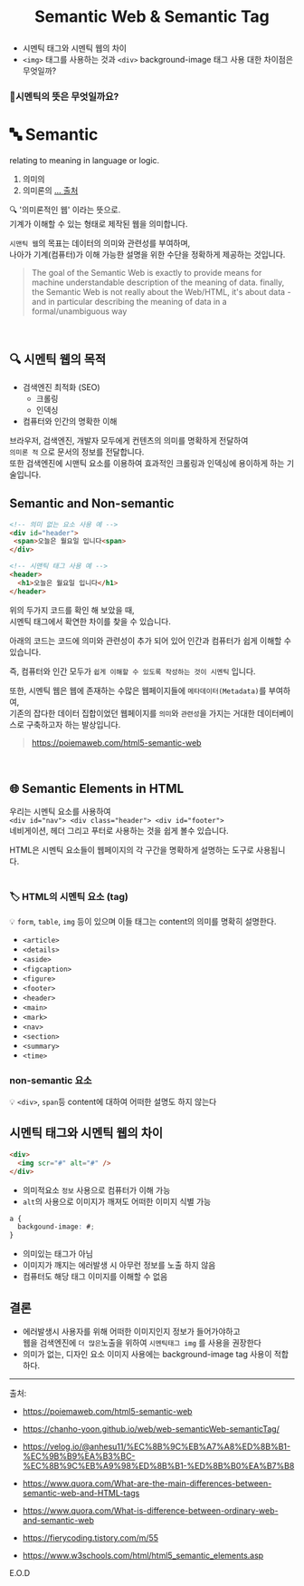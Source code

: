 # <p align="center"> Semantic Web & Semantic Tag

- 시멘틱 태그와 시멘틱 웹의 차이
- `<img>` 태그를 사용하는 것과 `<div>` background-image 태그 사용 대한 차이점은 무엇일까?

### 🤔시멘틱의 뜻은 무엇일까요?
# 🔤 Semantic

relating to meaning in language or logic.

1. 의미의
2. 의미론의 <a href="https://www.google.com/search?q=What+does+semantic+meaning&rlz=1C5CHFA_enKR1020KR1020&oq=What+does+semantic+meaning&aqs=chrome..69i57j0i19i512j0i8i15i19i30.458j0j9&sourceid=chrome&ie=UTF-8">... 출처</a>

🔍 '의미론적인 웹' 이라는 뜻으로. <br>
기계가 이해할 수 있는 형태로 제작된 웹을 의미합니다.

`시맨틱 웹`의 목표는 데이터의 의미와 관련성를 부여하며,<br>
나아가 기계(컴퓨터)가 이해 가능한 설명을 위한 수단을 정확하게 제공하는 것입니다.

> The goal of the Semantic Web is exactly to provide means for machine understandable description of the meaning of data. finally, the Semantic Web is not really about the Web/HTML, it's about data - and in particular describing the meaning of data in a formal/unambiguous way <br>

<br>

## 🔍 시멘틱 웹의 목적

- 검색엔진 최적화 (SEO)
  - 크롤링
  - 인덱싱
- 컴퓨터와 인간의 명확한 이해

브라우저, 검색엔진, 개발자 모두에게 컨텐츠의 의미를 명확하게 전달하여 <br> `의미론 적` 으로 문서의 정보를 전달합니다.<br>
또한 검색엔진에 시맨틱 요소를 이용하여 효과적인 크롤링과 인덱싱에 용이하게 하는 기술입니다.
<br>

## Semantic and Non-semantic

```html
<!-- 의미 없는 요소 사용 예 -->
<div id="header">
 <span>오늘은 월요일 입니다<span>
</div>
```

```html
<!-- 시맨틱 태그 사용 예 -->
<header>
  <h1>오늘은 월요일 입니다</h1>
</header>
```

위의 두가지 코드를 확인 해 보았을 때, <br>
시멘틱 태그에서 확연한 차이를 찾을 수 있습니다.<br>

아래의 코드는 코드에 의미와 관련성이 추가 되어 있어
인간과 컴퓨터가 쉽게 이해할 수 있습니다.

즉, 컴퓨터와 인간 모두가 `쉽게 이해할 수 있도록 작성하는 것이 시멘틱` 입니다.

또한, 시멘틱 웹은 웹에 존재하는 수많은 웹페이지들에 `메타데이터(Metadata)`를 부여하여,<br>
기존의 잡다한 데이터 집합이었던 웹페이지를 `의미`와 `관련성`을 가지는 거대한 데이터베이스로 구축하고자 하는 발상입니다.<br>

> https://poiemaweb.com/html5-semantic-web

<br>

## 🌐 Semantic Elements in HTML

우리는 시멘틱 요소를 사용하여 <br>
`<div id="nav"> <div class="header"> <div id="footer">` <br>
네비게이션, 헤더 그리고 푸터로 사용하는 것을 쉽게 볼수 있습니다.<br>

HTML은 시멘틱 요소들이 웹페이지의 각 구간을 명확하게 설명하는 도구로 사용됩니다.<br>
<br>

### 🏷 HTML의 시멘틱 요소 (tag)

💡 `form`, `table`, `img` 등이 있으며 이들 태그는 content의 의미를 명확히 설명한다.

- `<article>`
- `<details>`
- `<aside>`
- `<figcaption>`
- `<figure>`
- `<footer>`
- `<header>`
- `<main>`
- `<mark>`
- `<nav>`
- `<section>`
- `<summary>`
- `<time>`

### non-semantic 요소

💡 `<div>`, `span`등 content에 대하여 어떠한 설명도 하지 않는다

## 시멘틱 태그와 시멘틱 웹의 차이

```html
<div>
  <img scr="#" alt="#" />
</div>
```

- 의미적요소 `정보` 사용으로 컴퓨터가 이해 가능
- `alt`의 사용으로 이미지가 깨져도 어떠한 이미지 식별 가능

```css
a {
  backgound-image: #;
}
```

- 의미있는 태그가 아님
- 이미지가 깨지는 에러발생 시 아무런 정보를 노출 하지 않음
- 컴퓨터도 해당 태그 이미지를 이해할 수 없음

## 결론

- 에러발생시 사용자를 위해 어떠한 이미지인지 정보가 들어가야하고 <br> 웹을 검색엔진에 `더 많은`노출을 위하여 `시멘틱태그 img` 를 사용을 권장한다
- 의미가 없는, 디자인 요소 이미지 사용에는 background-image tag 사용이 적합하다.

<hr>
출처:
  
- https://poiemaweb.com/html5-semantic-web
  
- https://chanho-yoon.github.io/web/web-semanticWeb-semanticTag/

- https://velog.io/@anhesu11/%EC%8B%9C%EB%A7%A8%ED%8B%B1-%EC%9B%B9%EA%B3%BC-%EC%8B%9C%EB%A9%98%ED%8B%B1-%ED%8B%B0%EA%B7%B8

- https://www.quora.com/What-are-the-main-differences-between-semantic-web-and-HTML-tags

- https://www.quora.com/What-is-difference-between-ordinary-web-and-semantic-web

- https://fierycoding.tistory.com/m/55

- https://www.w3schools.com/html/html5_semantic_elements.asp

E.O.D
